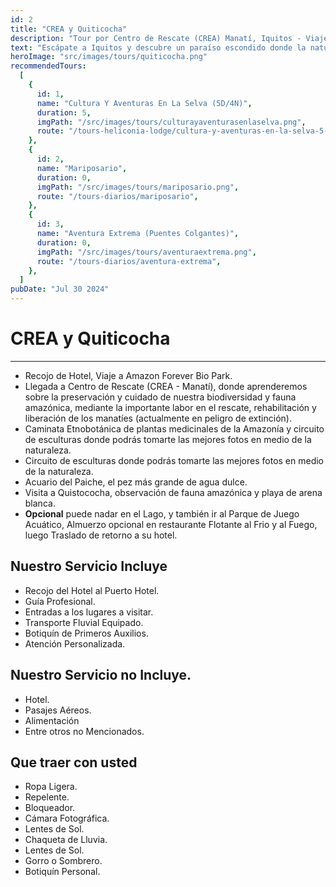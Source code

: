 ```yaml
---
id: 2
title: "CREA y Quiticocha"
description: "Tour por Centro de Rescate (CREA) Manatí, Iquitos - Viaje por Forever Bio Park"
text: "Escápate a Iquitos y descubre un paraíso escondido donde la naturaleza, la comodidad y la aventura se encuentran."
heroImage: "src/images/tours/quiticocha.png"
recommendedTours:
  [
    {
      id: 1,
      name: "Cultura Y Aventuras En La Selva (5D/4N)",
      duration: 5,
      imgPath: "/src/images/tours/culturayaventurasenlaselva.png",
      route: "/tours-heliconia-lodge/cultura-y-aventuras-en-la-selva-5-dias-4-noches",
    },
    {
      id: 2,
      name: "Mariposario",
      duration: 0,
      imgPath: "/src/images/tours/mariposario.png",
      route: "/tours-diarios/mariposario",
    },
    {
      id: 3,
      name: "Aventura Extrema (Puentes Colgantes)",
      duration: 0,
      imgPath: "/src/images/tours/aventuraextrema.png",
      route: "/tours-diarios/aventura-extrema",
    },
  ]
pubDate: "Jul 30 2024"
---
```


# CREA y Quiticocha

---

- Recojo de Hotel, Viaje a Amazon Forever Bio Park.
- Llegada a Centro de Rescate (CREA - Manatí), donde aprenderemos sobre la preservación y cuidado de nuestra biodiversidad y fauna amazónica, mediante la importante labor en el rescate, rehabilitación y liberación de los manatíes (actualmente en peligro de extinción).
- Caminata Etnobotánica de plantas medicinales de la Amazonía y circuito de esculturas donde podrás tomarte las mejores fotos en medio de la naturaleza.
- Circuito de esculturas donde podrás tomarte las mejores fotos en medio de la naturaleza.
- Acuario del Paiche, el pez más grande de agua dulce.
- Visita a Quistococha, observación de fauna amazónica y playa de arena blanca.
- **Opcional** puede nadar en el Lago, y también ir al Parque de Juego Acuático, Almuerzo opcional en restaurante Flotante al Frio y al Fuego, luego Traslado de retorno a su hotel.

## Nuestro Servicio Incluye

- Recojo del Hotel al Puerto Hotel.
- Guía Profesional.
- Entradas a los lugares a visitar.
- Transporte Fluvial Equipado.
- Botiquín de Primeros Auxilios.
- Atención Personalizada.

## Nuestro Servicio no Incluye.

- Hotel.
- Pasajes Aéreos.
- Alimentación
- Entre otros no Mencionados.

## Que traer con usted

- Ropa Ligera.
- Repelente.
- Bloqueador.
- Cámara Fotográfica.
- Lentes de Sol.
- Chaqueta de Lluvia.
- Lentes de Sol.
- Gorro o Sombrero.
- Botiquín Personal.
